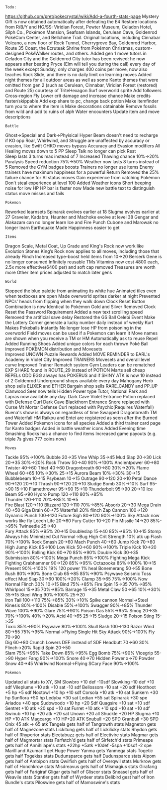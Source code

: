 	Todo:
https://github.com/pret/pokecrystal/wiki/Add-a-fourth-stats-page
Mystery Gift is now obtained automatically after defeating the E4
Restore locations from R/B/Y and HG/SS: Viridian Forest, Pewter Museum, Celadon Hotel, Silph Co., Pokémon Mansion, Seafoam Islands, Cerulean Cave, Goldenrod PokéCom Center, and Bellchime Trail. Original locations, including Cinnabar Volcano, a new floor of Rock Tunnel, Cherrygrove Bay, Goldenrod Harbor, Route 35 Coast, the Ecruteak Shrine from Pokémon Christmas, custom-designed PokéWalker routes, and others.
Added gen 1 move tutors in Celadon City and the Goldenrod City tutor has been revised: he now appears after beating Pryce (Elm will tell you during the call) every day of the week except Sunday, only charges 400 coins per move, now also teaches Rock Slide, and there is no daily limit on learning moves
Added night themes for all outdoor areas as well as some Kanto themes that were omitted from gen 2 (such as Cerulean, Cinnabar, Viridian Forest (restored) and Route 25) courtesy of TriteHexagon
Surf overworld sprite
Add followers
Cross-region Fly
Lower crit damage and increase chance
Make credits faster/skippable
Add exp share to pc, change back potion
Make itemfinder turn you to where the item is
Make decorations obtainable
Remove fossils from wild and add to ruins of alph
Water encounters
Update item and move descriptions

	Battle
Ghost->Special and Dark->Phyisical
Hyper Beam doesn't need to recharge if KO opp
Roar, Whirlwind, and Struggle are unaffected by accuracy or evasion, like Swift
OHKO moves bypass Accuracy and Evasion modifiers
All Healing moves down to 5 PP
Sleep Talk no longer can pick Rest	
Sleep lasts 3 turns max instead of 7
Increased Thawing chance 10%->20%
Paralysis Speed reduction 75%->50%
Weather now lasts 8 turns instead of 5
Removed the GYM badges boosts
Trainers no longer use items
Enemy trainers have maximum happiness for a powerful Return
Removed the 25% failure chance for AI status moves
Gain experience from catching Pokémon
Don't steal experience at level 100
Added Weather icons
Short beeping noise for low HP
HP bar is faster now
Made new battle text to distinguish status move misses and fails

	Pokemon
Reworked learnsets
Spinarak evolves earlier at 18
Slugma evolves earlier at 27
Graveler, Kadabra, Haunter and Machoke evolve at level 38
Gengar and Alakazam can no longer learn Ice and Fire Punch
Cubone and Marowak no longer learn Earthquake
Made Happinness easier to get

	Items
Dragon Scale, Metal Coat, Up Grade and King's Rock now work like Evolution Stones
King’s Rock now applies to all moves, including those that already Flinch
Increased type-boost held items from 10->20
Berserk Gene is no longer consumed
Infinitely reusable TMs
Vitamins now cost 4800 each, 2.5x more effective(6400 per) and soft cap removed
Treasures are worth more
Other item prices adjusted to match later gens

	World
Stopped the blue palette from animating its white hue
Animated tiles even when textboxes are open
Made overworld sprites darker at night
Prevented NPCs' heads from flipping when they walk down
Clock Reset Button Combination is now Identical to Pokémon Gold and Silver
Removed Clock Reset the Password Requirement
Added a new text scrolling speed
Removed the artificial save delay
Restored the GS Ball Celebi Event
Make the Lottery Corner generate a lucky number daily instead of weekly
Kurt Makes Pokeballs Instantly
No longer lose HP from poisoning in the overworld
Field moves can be used if a Pokemon can learn it
Move names are shown when you receive a TM or HM
Automatically ask to reuse Repel
Added Running Shoes
Added unique colors for each thrown Poké Ball	
Improved POKEMON distribution and Movesets	
Improved UNOWN Puzzle Rewards 
Added MOVE REMINDER to EARL's Academy in Violet City
Improved TRAINERS Movesets and overall level curve
Improved Trainer Rematch system
Gym Leaders can be rematched
EXP SHARE found in ROUTE_29 instead of POTION
Marts sell cheap REPELs
ODD EGG always has POKERUS and if SHINY ATK is now 10 instead of 2
Goldenrod Underground shops available every day
Mahogany Herb shop sells ELIXER and ETHER
Bargain shop sells RARE_CANDY and PP_UP
Cianwood Seer now tells Hidden Power type
Tutor, National Park and Lapras now available any day.
Dark Cave Violet Entrance Potion replaced with Defense Curl
Dark Cave Blackthorn Entrance Snore replaced with Curse
Mt Mortar Defense Curl replaced with Psychic(Requires Waterfall)
Buena's show is always on regardless of time
Swapped Dragonbreath TM and Waterfall HM
Raikou and Entei are registered as seen after the Burned Tower
Added Pokemon icons for all species
Added a third trainer card page for Kanto badges
Added in battle weather icons
Added Evening time
Smashing Rocks has a chance to find items
Increased game payouts (e.g. triple 7s gives 777 coins now)

	Moves
Tackle 					95%->100%
Bubble 					20->35
Vine Whip  		35->45
Mud Slap 		20->30
Lick 			20->35				30%->20%
Rock Throw		50->40				90%->100%
Ancientpower 	60->80
Twister 		40->60
Thief 			40->60
Dragonbreath 	60->80				30%->20%
Flame Wheel		60->65				10%->30%	25->15
Aurora Beam							10%->30%	30->15
Bubblebeam										10->15
Psybeam											10->15
Outrage 		90->120						    20->10
Petal Dance 	90->120							20->10
Thrash 			90->120	  					    20->10
Sludge Bomb							30%->10%
Surf 			95->90							15->10
Flamethrower 	95->90							15->10
Thunderbolt 	95->90	  					    20->10
Ice Beam 		95->90
Hydro Pump		120->110	80%->85%	
Thunder			120->110	70%->85%			10->5	
Fire Blast		120->110
Blizzard		120->110	70%->85%
Absorb			20->30
Mega Drain		40->50
Giga Drain 		60->75
Waterfall 							20% flinch
Zap Cannon 		100->120
Dynamic Punch 	100->120
Future Sigh 	80->120  90%->100%
Sky Attack							now works like fly
Leech Life		20->60
Fury Cutter		10->20
Pin Missile  	14->20   85%->95%
Twineedle		25->40		
Fury Attack				85%->95%	20->15
Doubleslap		15->40	85%->95%	10->15
Stomp											Always hits Minimized
Cut								    Normal->Bug High Crit
Strength							10% atk up
Flash					 70%->100%
Rock Smash 		20->60
Mach Punch		40->60
Jump Kick 		70->80
High Jump Kick  85->100
Low Kick 		50->60	90%->100%
Triple Kick 	10->20	90%->100%
Rolling Kick 	60->70	85%->90%
Double Kick		30->35
Submission		 	  	 80%->100%
Mega Punch				85%->100%		Fighting
Mega Kick								Fighting
Crabhammer 		90->120  85%->95%
Octazooka  				 85%->100%					10->15
Present 				 90%->100%	19% 120 power 1% heal
Bonemerang		50->55
Bone Rush 				 80%->90%
Bone Club		65->85   85%->90%
Psywave 							Seismic Toss effect
Mud Slap		30->60				100%->20%
Clamp 			35->65	 75%->100%  Now Normal Flinch 30%	10->15
Bind 					 75%->85%
Fire Spin 		15->35   70%->85%
Whirlpool 		15->35   70%->85%
Barrage 		15->35
Metal Claw 		50->65				10%->30%	 35->15
Steel Wing				 90%->100%				25->20	
Iron Tail		100->110 75%->85%   30%->10%
Spike cannon						 Normal->Steel
Kinesis 				80%->100%
Disable 				 55%->100%
Swagger					 90%->85%
Thunder Wave 			 100%->90%
Glare 					 75%->90%
Poison Gas 				 55%->95%
Smog			20->35	 70%->100%   40%->20%
Acid			40->65							25->15
Sludge											20->15
Poison Sting	15->35	
Toxic									85%->90%
Psywave 				 80%->100%
Skull Bash	    100->130
Razor Wind		80->55	 75%->95%	Normal->Flying Single Hit
Sky Attack				 90%->100%
Fly				70->90	 
Dig				60->80
Crunch								Lowers DEF instead of SDF
Headbutt		70->60				30% Flinch->20%
Rapid Spin 		20->50	
Slam					75%->95%
Take Down				85%->95%
Egg Bomb 				75%->90%
Vicegrip		55->90
Hyper Fang				90%->100%
Snore 			40->70
Hidden Power    x->70
Powder Snow		40->45
Whirlwind								Normal->Flying
SCary Face				90%->100%

	Pokemon
Updated all stats to XY, SM
Slowbro		+10 def -10sdf
Slowking	-10 def +10 sdf
Vileplume	+10 atk +10 sat -10 sdf
Bellossom	-10 sat +20 sdf
Hoothoot	+5 hp +5 sdf
Noctowl 	+10 hp +10 sdf
Corsola		+10 atk +10 sat
Sunkern		+30 hp
Sunflora	+50 hp
Ledyba		+30 sat
Ledian		+55 sat
Spinarak	+30 spe
Ariados		+40 spe
Sudowoodo 	+10 hp +20 Sdf
Quagsire 	+10 sat +10 sdf
Sentret		+10 atk +20 spd +10 sat
Furret		+10 atk +10 spd +10 sat +10 sdf
Swinub	 	+10 hp +20 atk +20 sat
Unown 		+20 all
Shuckle		+20 HP
Slugma 		+10 HP +10 ATK
Magcargo	+10 HP+20 ATK
Snubull		+20 SPD
Granbull 	+30 SPD
Onix 45 atk -> 65 atk
Tangela gets half of Tangrowth stats
Magneton gets half of Magnezone stats
Lickitung gets half of Lickilicky stats
Rhydon gets half of Rhyperior stats
Electabuzz gets half of Electivire stats
Magmar gets half of Magmortar stats
Farfetch'd gets half of Sirfetch'd stats
Primeape gets half of Annihilape's stats +22hp +5atk +10def -5spa +10sdf -2 spe
Marill and Azumarill get Huge Power
Yanma gets Yanmega stats
Togetic gets half Togekiss stats
Dudunsparce gets half Dudunsparce stats
Aipom gets half of Ambipon stats
Qwilfish gets half of Overqwil stats
Murkrow gets half of Honchkrow stats
Misdreavus gets half of Mismagius stats
Girafarig gets half of Farigiraf
Gligar gets half of Gliscor stats
Sneasel gets half of Weavile stats
Stantler gets half of Wyrdeer stats
Delibird gest half of Iron Bundle's stats
Piloswine gets half of Mamoswine's stats
